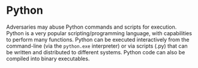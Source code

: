 # Python

Adversaries may abuse Python commands and scripts for execution. Python is a very popular scripting/programming language, with capabilities to perform many functions. Python can be executed interactively from the command-line (via the `python.exe` interpreter) or via scripts (.py) that can be written and distributed to different systems. Python code can also be compiled into binary executables.